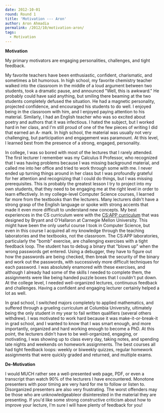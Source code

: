 ```yaml
---
date: 2012-10-01
round: Round 1
title: 'Motivation --- Aron'
author: Aron Ahmadia
permalink: /2012/10/motivation-aron/
tags:
  - Motivation
---
```

**Motivation**

My primary motivators are engaging personalities, challenges, and tight feedback.

My favorite teachers have been enthusiastic, confident, charismatic, and sometimes a bit humorous. In high school, my favorite chemistry teacher walked into the classroom in the middle of a loud argument between two students, took a dramatic pause, and announced "Well, this is awkward." He probably could have said anything, but smiling there beaming at the two students completely defused the situation. He had a magnetic personality, projected confidence, and encouraged his students to do well. I enjoyed being in the classroom with him, and I enjoyed paying attention to his material. Similarly, I had an English teacher who was so excited about poetry and authors that it was infectious. I hated the subject, but I worked hard in her class, and I'm still proud of one of the few pieces of writing I did that earned an A- mark. In high school, the material was usually not very challenging, but participation and engagement was paramount. At this level, I learned best from the presence of a strong, engaged, personality.

In college, I was so bored with most of the lectures that I rarely attended. The first lecturer I remember was my Calculus II Professor, who recognized that I was having problems because I was missing background material, and called me into her office and tried to work through some with me. I never ended up turning things around in her class but I was profoundly grateful for her attention and recognizing that I could do things, but I was missing prerequisites. This is probably the greatest lesson I try to project into my own students, that they need to be engaging me at the right level in order to learn effectively. In my college-level Computer Science courses, I learned far more from the textbooks than the lecturers. Many lecturers didn't have a strong grasp of the English language or spoke with strong accents that made it even more difficult to understand new concepts. My best experiences in the CS curriculum were with the [CS:APP curriculum][1] that was designed by Bryant and O'Hallaron at Carnegie Mellon University. This might have been the only useful course I took in Computer Science, but even in this course I acquired all my knowledge through the teaching laboratories and the textbooks, not the classroom. The CS:APP laboratories, particularly the "bomb" exercise, are challenging exercises with a tight feedback loop. The student has to debug a binary that "blows up" when the wrong passwords get entered. Using a debugger, they have to figure out how the passwords are being checked, then break the security of the binary and work out the passwords, with successively more difficult techniques for each password. I was absolutely enamored with these exercises, and although I already had some of the skills I needed to complete them, the assignments were like being handed puzzle boxes that I couldn't put down. At the college level, I needed well-organized lectures, continuous feedback and challenges. Having a confident and engaging lecturer certainly helped a lot as well.

In grad school, I switched majors completely to applied mathematics, and suffered through a grueling curriculum at Columbia University, ultimately being the only student in my year to fail written qualifiers (several others withdrew). I was motivated to work hard because it was make-it-or-break-it in grad school, and I wanted to know that I was smart enough, and more importantly, organized and hard working enough to become a PhD. At this point, the lecturers didn't have to be well-organized, engaging, or motivating, I was showing up to class every day, taking notes, and spending late nights and weekends on homework assignments. The best courses all had tight feedback loops: weekly or biweekly quizzes, regular homework assignments that were quickly graded and returned, and multiple exams.

**De-Motivation**

I would MUCH rather see a well-presented web page, PDF, or even a transcript than watch 90% of the lecturers I have encountered. Monotone presenters with poor timing are very hard for me to follow or listen to. Disorganized presenters are also very frustrating. The worst offenders may be those who are unknowledgeableor disinterested in the material they are presenting. If you'd like some strong constructive criticism about how to improve your lecture, I'm sure I will have plenty of feedback for you!

 [1]: http://csapp.cs.cmu.edu/public/labs.html
